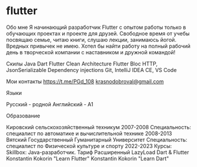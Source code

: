 # flutter



Обо мне
Я начинающий  разработчик Flutter с опытом работы только в обучающих
проектах и проекте для друзей.  Свободное время от учебы посвящаю семье, читаю книги, слушаю лекции, занимаюсь йогой.  Вредных привычек не имею. 
Хотел бы найти работу на полный рабочий день в творческой компании с наставником и дружной командой!

Скилы
Java
Dart
Flutter
Clean Architecture
Flutter Bloc
HTTP, JsonSerializable
Dependency injections
Git, IntelliJ IDEA CE, VS Code

Мои контакты
https://t.me/PGd_108
krasnodobroval@gmail.com

Языки

Русский - родной
Английский - A1 

Образование

Кировский	сельскохозяйственный техникум
2007-2008
Специальность: специалист по автоматике и вычислительной технике
2008-2013
Вятский Государственный Гуманитарный Университет
Специальность: специалист по Физической культуре и спорту
2022-2023
Курсы:
Skillbox: Java-разработчик. Тариф Расширенный
LazyLoad Dart & Flutter
Konstantin Kokorin "Learn Flutter"
Konstantin Kokorin "Learn Dart"
